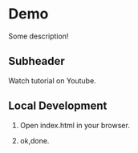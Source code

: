 # Demo

Some description!

## Subheader

Watch tutorial on Youtube.
## Local Development

1. Open index.html in your browser.

2. ok,done.